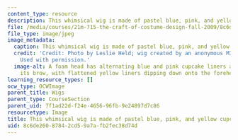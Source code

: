 ```yaml
---
content_type: resource
description: This whimsical wig is made of pastel blue, pink, and yellow cupcake liners.
file: /media/courses/21m-715-the-craft-of-costume-design-fall-2009/8c6de26087842cd59a7afb2fec38d74d_IMG_1070.jpg
file_type: image/jpeg
image_metadata:
  caption: This whimsical wig is made of pastel blue, pink, and yellow cupcake liners.
  credit: 'Credit: Photo by Leslie Held; wig created by an anonymous MIT student.
    Used with permission.'
  image-alt: A foam head has alternating blue and pink cupcake liners arching across
    its brow, with flattened yellow liners dipping down onto the forehead.
learning_resource_types: []
ocw_type: OCWImage
parent_title: Wigs
parent_type: CourseSection
parent_uid: 7f1ad22d-f24e-4656-96fb-9e24897d7c86
resourcetype: Image
title: This whimsical wig is made of pastel blue, pink, and yellow cupcake liners
uid: 8c6de260-8784-2cd5-9a7a-fb2fec38d74d
---
```

